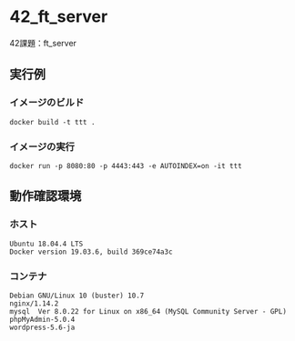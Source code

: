 # 42_ft_server
42課題：ft_server



## 実行例

### イメージのビルド

```
docker build -t ttt .
```

### イメージの実行

```
docker run -p 8080:80 -p 4443:443 -e AUTOINDEX=on -it ttt
```



## 動作確認環境

### ホスト

```
Ubuntu 18.04.4 LTS
Docker version 19.03.6, build 369ce74a3c
```

### コンテナ

```
Debian GNU/Linux 10 (buster) 10.7
nginx/1.14.2
mysql  Ver 8.0.22 for Linux on x86_64 (MySQL Community Server - GPL)
phpMyAdmin-5.0.4
wordpress-5.6-ja
```



